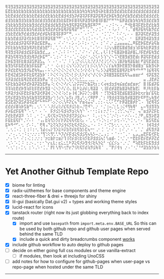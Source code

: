 ```sh
⢿⢽⣻⣽⣻⣽⣻⣽⣻⣽⣻⣽⣻⣽⣻⣽⣻⣽⣻⣽⣻⣽⣻⣽⣻⣽⣻⣽⣻⣽⣻⣽⣻⣽⣻⣽⣻⣽⣻⣽⣻⣽⣻⣽⣻⣽⣻⣽⣻⣽⣻⣽⣻⣽⣻⣽⣻⣽⣻⣽⣻⣽⣻⢽⣻⣽⣻⣽⣻⢽⣻⣽⣻⣽⣻⢽⣻⣽⣻⣽⣻⢽⣻⣽⣻⣽⣻⢽⣻⣽⣻⣽⣻⢽⣻⣽⣻
⣯⣟⣗⣷⣳⣗⣷⣳⣗⣷⣳⣗⣷⣳⣗⣷⣳⣗⣷⣳⣗⣷⣳⣗⣷⣳⣗⣷⣳⢷⣳⢷⣳⢷⣻⢮⡷⣗⣿⣺⣳⣻⣞⣾⣳⣗⣟⣾⣺⣞⣾⣺⣞⣾⣺⣞⣾⣺⣞⣾⣺⣞⡾⡯⣞⣾⣺⣞⡾⡯⣞⣾⣺⣞⡾⡯⣞⣾⣺⣞⡾⡯⣞⣾⣺⣞⡾⡯⣞⣾⣺⣞⡾⡯⣞⣾⣺
⣳⣗⣟⣾⣺⣞⣞⣗⣷⣳⣗⣟⣾⣺⣞⣞⣗⣷⣳⣗⣟⣾⣺⢾⣺⣳⡽⡾⣽⢽⡽⡯⡿⣽⡽⣯⢿⡽⣞⡷⣯⢷⣻⣞⡾⣞⣷⣻⣞⣾⣳⣗⣟⣾⣺⣞⣞⣗⣷⣳⣗⣟⣾⣻⣷⣳⣗⣟⣾⣻⣷⣳⣗⣟⣾⣻⣷⣳⣗⣟⣾⣻⣷⣳⣗⣟⣾⣻⣷⣳⣗⣟⣾⣻⣷⣳⣗
⣾⣺⣳⣗⣷⣻⣺⣳⣗⣷⣻⣺⣞⣾⣺⣳⣻⣞⣾⣺⣳⣗⣯⣟⡷⡯⣿⢽⢯⡿⣽⣻⢯⡷⣿⢽⡯⣿⡝⠋⠛⠙⠓⣯⡿⣽⣞⣷⣳⢷⣳⢷⣻⣺⣞⣞⣷⣻⣺⣞⣞⣷⣳⢯⣺⣞⣞⣷⣳⢯⣺⣞⣞⣷⣳⢯⣺⣞⣞⣷⣳⢯⣺⣞⣞⣷⣳⢯⣺⣞⣞⣷⣳⢯⣺⣞⣞
⣺⣳⣗⣷⣳⣻⣺⣳⣗⣷⣻⣺⣞⣞⣗⣟⣾⣺⣞⣷⣻⣺⣳⢷⣻⢯⡿⣽⢯⣟⣷⣻⡯⠿⠝⠛⢀⠀⠄⡐⠨⠐⠄⠠⢀⠛⠺⣗⣿⢽⡯⣟⣗⣟⣞⣗⣷⣻⣺⣞⣗⡷⡯⡿⣺⣞⣗⡷⡯⡿⣺⣞⣗⡷⡯⡿⣺⣞⣗⡷⡯⡿⣺⣞⣗⡷⡯⡿⣺⣞⣗⡷⡯⡿⣺⣞⣗
⣻⣺⣞⣞⣗⣟⣞⣗⣷⣳⢯⣾⣺⣗⣯⢷⣻⣞⡾⣞⡷⣯⢿⡽⣯⢿⣽⠋⠛⢉⠈⡁⠉⠄⡐⢈⠠⠈⠀⠄⠨⡠⠨⠀⠁⠨⢀⠉⣾⢿⡽⣯⢷⢯⣷⡻⣞⣞⣗⣷⣫⡯⡿⣽⣗⣷⣫⡯⡿⣽⣗⣷⣫⡯⡿⣽⣗⣷⣫⡯⡿⣽⣗⣷⣫⡯⡿⣽⣗⣷⣫⡯⡿⣽⣗⣷⣫
⣺⣳⣗⣟⣞⣷⡻⣞⣾⣺⣻⣞⡾⣞⡾⣯⢷⡯⣿⢽⡯⡿⠽⠋⠛⡀⠠⠠⠈⠀⠄⠂⢁⠁⠠⠀⠐⢈⠈⡈⠐⠀⠅⠌⠐⡀⠄⠠⠀⣿⡽⣽⢯⣟⡾⣽⣻⣺⣳⣗⣯⢯⢿⢽⣳⣗⣯⢯⢿⢽⣳⣗⣯⢯⢿⢽⣳⣗⣯⢯⢿⢽⣳⣗⣯⢯⢿⢽⣳⣗⣯⢯⢿⢽⣳⣗⣯
⣗⣷⣳⣟⣾⣺⡽⣽⢞⣗⡷⣗⣿⢽⡯⡿⣽⢯⣿⠙⠛⠁⠄⢂⠡⠐⡐⠀⠄⠡⢐⢈⠠⠐⠠⠈⡀⠂⠄⠂⠂⡁⢂⠢⡁⠄⠀⠂⠀⣯⡿⣽⣻⢾⣽⣳⣻⣺⣳⣗⡯⡿⡽⡯⣳⣗⡯⡿⡽⡯⣳⣗⡯⡿⡽⡯⣳⣗⡯⡿⡽⡯⣳⣗⡯⡿⡽⡯⣳⣗⡯⡿⡽⡯⣳⣗⡯
⣟⢾⣺⣞⣾⣺⡽⣽⢯⡯⡿⣽⣞⣯⣟⡿⣤⡀⠠⠀⠌⠠⠁⠂⠄⡡⠠⢈⠄⠅⡂⠄⠐⡈⠠⠀⡂⠁⠌⢀⠂⣐⣠⣤⣤⣤⣌⣀⠿⣯⣟⡷⣯⣟⡾⣵⢯⣷⣳⢷⣻⢯⢿⡽⣳⢷⣻⢯⢿⡽⣳⢷⣻⢯⢿⡽⣳⢷⣻⢯⢿⡽⣳⢷⣻⢯⢿⡽⣳⢷⣻⢯⢿⡽⣳⢷⣻
⡽⡯⣗⣷⣳⢷⣻⣽⣳⢿⡽⣗⣟⣾⣳⣟⠋⠅⡀⢁⠈⠄⠌⠄⠅⢂⠈⠄⠈⠄⠄⡀⠁⠄⠡⠂⠄⠨⡨⢢⢢⣿⣟⣯⣿⣾⣻⣾⣲⢱⡯⣯⢷⣗⡿⣽⣻⣺⣞⣟⡾⡯⣯⣟⣞⣟⡾⡯⣯⣟⣞⣟⡾⡯⣯⣟⣞⣟⡾⡯⣯⣟⣞⣟⡾⡯⣯⣟⣞⣟⡾⡯⣯⣟⣞⣟⡾
⢿⢽⣻⣺⢽⡽⣾⣺⣞⣯⡯⣯⣷⣻⣞⣀⣠⠀⠄⠂⡈⠄⠅⠨⠐⠐⢈⢀⠁⠌⠐⠠⠁⡌⢎⡀⡄⢇⠅⡇⡓⢯⣿⣽⡷⣿⣽⡾⣿⣅⡸⡯⣟⡾⣯⢷⣻⣞⣞⣗⣯⣟⣗⣷⣞⣗⣯⣟⣗⣷⣞⣗⣯⣟⣗⣷⣞⣗⣯⣟⣗⣷⣞⣗⣯⣟⣗⣷⣞⣗⣯⣟⣗⣷⣞⣗⣯
⡿⣽⣳⢯⢿⢽⣳⣻⣺⣳⢿⡽⣞⡷⣯⠛⠉⠄⢁⢐⠠⠁⠨⠐⠠⠈⡀⠂⢌⢔⠌⠐⡠⡑⢅⠆⡣⢱⠑⡌⠢⢩⠱⣟⣿⣻⣾⣻⣟⣾⡆⡿⣽⢯⡯⣟⣾⣺⣗⣟⣾⣺⣳⣗⣗⣟⣾⣺⣳⣗⣗⣟⣾⣺⣳⣗⣗⣟⣾⣺⣳⣗⣗⣟⣾⣺⣳⣗⣗⣟⣾⣺⣳⣗⣗⣟⣾
⣝⡷⣯⣻⢽⡯⣗⣿⣺⣽⣫⡿⣽⣣⣄⠀⠡⠀⠄⠂⠠⠈⡈⠀⠅⢡⢐⡙⢔⢅⢅⢕⡘⡜⡸⡘⢜⢨⢊⠜⢌⢢⢩⣿⡽⣷⢿⣽⣯⣷⡇⠟⣽⢯⣟⣽⣞⣗⣷⣻⢮⢷⣳⣟⣷⣻⢮⢷⣳⣟⣷⣻⢮⢷⣳⣟⣷⣻⢮⢷⣳⣟⣷⣻⢮⢷⣳⣟⣷⣻⢮⢷⣳⣟⣷⣻⢮
⣷⣻⣳⢯⡯⣯⣟⣞⣷⣳⡯⣯⣯⡟⠉⡀⠂⠐⠀⢌⠄⡆⡂⢌⢢⠱⡡⡱⡑⡔⡊⡆⡪⢌⢆⢣⠣⡑⡌⡎⣦⢷⣻⡷⣟⣿⣻⡳⣿⣾⣿⣲⠉⣯⣷⣻⢮⡷⣗⣯⢿⣽⣳⢗⣗⣯⢿⣽⣳⢗⣗⣯⢿⣽⣳⢗⣗⣯⢿⣽⣳⢗⣗⣯⢿⣽⣳⢗⣗⣯⢿⣽⣳⢗⣗⣯⢿
⡷⡽⣞⣗⣟⢷⣳⣻⡺⣧⣟⢷⢷⣤⡄⠄⠥⠡⡨⠢⡑⢌⠢⡑⢔⠱⡘⢔⢘⠔⡕⢜⠌⡆⠪⡄⡣⡱⣼⢿⣻⣟⣯⣿⢿⡽⣗⠿⠻⠚⠓⠛⠙⢸⣮⢿⢽⢯⡾⡽⡯⣾⡺⣯⡾⡽⡯⣾⡺⣯⡾⡽⡯⣾⡺⣯⡾⡽⡯⣾⡺⣯⡾⡽⡯⣾⡺⣯⡾⡽⡯⣾⡺⣯⡾⡽⡯
⡯⣟⢾⣝⣾⣫⡷⡯⡯⣗⣯⢟⣽⣳⡷⠁⠅⠕⢌⠪⠨⢢⢑⢍⠢⡃⡪⢂⢇⠕⡜⢔⠑⡜⢌⢪⠢⣹⢽⣿⣻⣽⣯⣟⣯⢯⢧⣤⣶⣶⡖⠚⠀⢺⡽⣯⣻⣝⢯⢯⣟⣗⣟⣗⢯⢯⣟⣗⣟⣗⢯⢯⣟⣗⣟⣗⢯⢯⣟⣗⣟⣗⢯⢯⣟⣗⣟⣗⢯⢯⣟⣗⣟⣗⢯⢯⣟
⢽⡽⣽⣺⣞⣗⣯⢿⣝⣟⣞⣟⣽⣳⡿⣤⠉⢜⢐⡑⢅⠣⡘⢄⢣⢊⠪⣂⣃⣁⣀⢀⣀⡀⢀⠀⠀⢀⠀⠀⠀⠀⠀⠀⠀⠀⠀⠀⠀⠀⠀⠀⣤⢀⣸⣟⡾⣝⡿⡽⣞⣾⣳⣻⡿⡽⣞⣾⣳⣻⡿⡽⣞⣾⣳⣻⡿⡽⣞⣾⣳⣻⡿⡽⣞⣾⣳⣻⡿⡽⣞⣾⣳⣻⡿⡽⣞
⢯⡯⣗⣷⣳⣽⢾⡽⣞⡷⣽⡽⣽⣳⣟⡿⣤⠨⡂⢎⠢⡑⠜⡔⢅⢡⡕⡭⡭⡝⡓⣷⣭⢗⡆⡂⢎⢴⢶⣺⣲⣺⢶⣮⣶⣞⣶⣞⣶⡶⡊⠀⣿⢸⣯⣾⡽⣯⢯⣯⣟⡾⣮⢷⢯⣯⣟⡾⣮⢷⢯⣯⣟⡾⣮⢷⢯⣯⣟⡾⣮⢷⢯⣯⣟⡾⣮⢷⢯⣯⣟⡾⣮⢷⢯⣯⣟
⢽⢽⢵⣗⣟⣞⡷⣻⢵⡯⣗⡯⣟⣞⡷⣻⣽⠐⢌⠢⡑⠜⡌⢜⢄⢸⣇⠗⣕⡼⡮⣂⢿⣽⣽⠀⢂⢸⡯⣞⡾⣽⣟⣷⣿⣽⢷⣟⣷⣟⡅⠀⠿⡸⢗⣗⡯⣷⣻⡺⡾⣝⣗⣿⣻⡺⡾⣝⣗⣿⣻⡺⡾⣝⣗⣿⣻⡺⡾⣝⣗⣿⣻⡺⡾⣝⣗⣿⣻⡺⡾⣝⣗⣿⣻⡺⡾
⢗⡿⣽⡺⣺⢮⡯⣟⣗⡯⣷⡻⣽⢞⡿⣽⢾⢈⠢⡑⢜⠨⡢⡃⡦⢸⢾⢈⡷⡭⡕⡑⡢⣿⢿⠀⠂⢘⢹⡳⣯⣻⢽⣟⣾⣯⣿⣻⣽⡷⣗⢖⡖⣷⡎⣯⢯⣗⢷⡻⣽⣳⣗⢷⢷⡻⣽⣳⣗⢷⢷⡻⣽⣳⣗⢷⢷⡻⣽⣳⣗⢷⢷⡻⣽⣳⣗⢷⢷⡻⣽⣳⣗⢷⢷⡻⣽
⣫⢟⡮⣟⣽⣳⢽⣳⣳⢯⣷⣻⢽⣫⡿⣽⣻⡔⢑⢘⢔⠱⡈⡦⡫⡆⡸⣻⣠⢃⢂⢊⠿⡟⠟⢀⠁⡂⠸⣻⣺⣺⢽⢽⣷⣻⡾⣿⣽⣟⡗⠯⠟⣛⣢⢷⣻⢞⣯⣻⢵⣳⡽⡽⣯⣻⢵⣳⡽⡽⣯⣻⢵⣳⡽⡽⣯⣻⢵⣳⡽⡽⣯⣻⢵⣳⡽⡽⣯⣻⢵⣳⡽⡽⣯⣻⢵
⣽⣫⣟⣽⡳⣽⣫⡾⣽⢽⣞⣽⠋⠓⠛⠓⠋⠡⡢⡑⢔⢅⢣⠯⡝⣎⢦⠙⡞⣶⢵⣬⢬⠃⡀⡂⡂⠄⢅⢅⠅⢋⠋⡗⡿⣽⣟⣿⡾⡗⢉⠠⠀⢹⣞⢿⢽⣫⣗⣯⢯⣗⡯⣟⣗⣯⢯⣗⡯⣟⣗⣯⢯⣗⡯⣟⣗⣯⢯⣗⡯⣟⣗⣯⢯⣗⡯⣟⣗⣯⢯⣗⡯⣟⣗⣯⢯
⣞⣞⣞⡮⣿⢵⡷⣫⣷⠛⡂⡀⢂⠡⠈⠄⠡⡸⡪⣔⢕⡜⣎⢯⡺⣪⡣⣗⠤⡘⣛⠺⠑⡀⡐⠀⠂⡈⢐⠤⡈⡂⣃⢐⢌⠺⢻⢷⢿⠃⠀⣄⠤⢻⣺⣻⢽⣳⣳⣳⣻⣺⢽⣝⣳⣳⣻⣺⢽⣝⣳⣳⣻⣺⢽⣝⣳⣳⣻⣺⢽⣝⣳⣳⣻⣺⢽⣝⣳⣳⣻⣺⢽⣝⣳⣳⣻
⡾⡵⣯⣞⡯⣯⢿⠙⠈⠄⢂⠐⠀⠄⠈⠄⠀⡯⡺⣪⡣⢯⣺⢵⡻⣲⢕⢧⢳⠑⠈⠄⠂⠂⡂⡅⡆⡒⡘⠨⠠⢈⢐⢑⢁⠢⡌⠍⡉⠀⢤⠉⣶⣺⡽⣝⡯⣗⣗⣗⣯⢞⣗⣯⣗⣗⣯⢞⣗⣯⣗⣗⣯⢞⣗⣯⣗⣗⣯⢞⣗⣯⣗⣗⣯⢞⣗⣯⣗⣗⣯⢞⣗⣯⣗⣗⣯
⡽⣞⣗⣟⡾⣽⠽⠀⠡⠨⠀⡀⠂⢈⠐⣀⢯⢎⢯⡲⢭⢳⡳⡽⣺⢝⡽⣪⣎⠦⠄⠂⠀⠅⡀⠄⡂⠢⢈⠈⡐⠌⡂⠄⠂⠔⠌⠄⠄⡁⡘⠟⣀⣯⣻⡵⣟⣽⣺⣞⣞⡽⣞⣞⣺⣞⣞⡽⣞⣞⣺⣞⣞⡽⣞⣞⣺⣞⣞⡽⣞⣞⣺⣞⣞⡽⣞⣞⣺⣞⣞⡽⣞⣞⣺⣞⣞
⡯⣯⣗⣯⢯⡏⠃⡈⠌⠄⠅⠀⠐⢠⡄⣗⢵⢫⡣⡫⡎⡗⡽⣝⢮⢯⢞⣗⢕⡄⠠⠈⡀⢂⠐⠡⢈⠢⢐⠠⠂⡢⢒⠠⠡⢁⠑⢈⠐⡀⠂⠄⠉⣷⣫⢯⣟⣮⣗⣷⢳⢯⣳⡳⣗⣷⢳⢯⣳⡳⣗⣷⢳⢯⣳⡳⣗⣷⢳⢯⣳⡳⣗⣷⢳⢯⣳⡳⣗⣷⢳⢯⣳⡳⣗⣷⢳
⣯⠷⠻⠚⠋⠄⢂⠀⡊⠄⠅⡀⠁⢟⢿⢠⠙⣕⢝⢵⡹⣪⢺⢮⡫⣗⢯⡺⣝⣪⡢⣀⠐⠠⠀⠅⠂⠨⠐⡉⡣⢂⢂⠐⡀⢂⢂⠀⠂⠐⠈⠐⠀⢸⢾⢽⣺⡺⣞⡮⡯⣗⢷⣝⣞⡮⡯⣗⢷⣝⣞⡮⡯⣗⢷⣝⣞⡮⡯⣗⢷⣝⣞⡮⡯⣗⢷⣝⣞⡮⡯⣗⢷⣝⣞⡮⡯
⠈⡀⢂⢈⠠⢈⠀⡂⢐⠨⢐⠐⡀⢹⣼⢔⢤⡕⢹⡱⣕⠵⡭⣳⢝⡮⣗⢯⣳⡣⣏⢦⠒⠂⢀⠂⢈⠀⢁⠂⠌⠐⠀⡂⠌⢀⠂⠠⠈⡀⠁⡈⠀⣼⢯⣻⡺⣽⡺⡽⣝⣞⢷⢽⡺⡽⣝⣞⢷⢽⡺⡽⣝⣞⢷⢽⡺⡽⣝⣞⢷⢽⡺⡽⣝⣞⢷⢽⡺⡽⣝⣞⢷⢽⡺⡽⣝
⠐⢀⠂⠄⡀⢂⠐⠨⢐⠐⡐⡐⢐⠘⢻⢑⢕⢻⢃⢃⠳⡹⡜⡮⡯⣺⣕⢯⣺⣪⢯⢦⢧⡣⠤⡐⣀⢠⢐⠀⠂⠈⠐⠐⠈⢀⠐⠀⣄⣠⣀⣤⣟⡯⣯⢞⡯⣗⣽⣫⢗⣗⢯⢷⣽⣫⢗⣗⢯⢷⣽⣫⢗⣗⢯⢷⣽⣫⢗⣗⢯⢷⣽⣫⢗⣗⢯⢷⣽⣫⢗⣗⢯⢷⣽⣫⢗
⢀⠂⠄⠡⠐⠀⠌⢐⠠⡁⡂⡐⡐⢐⠈⡲⣒⣷⡗⣒⣶⡕⢹⢸⢝⡮⣺⢕⣗⢵⡫⣗⡽⣺⣺⣪⢦⡃⢣⣶⣾⠄⢈⠐⡈⢀⠂⠒⣟⣗⡯⣟⡮⣟⡾⡽⣝⣞⣗⣗⡯⡯⣫⢯⣗⣗⡯⡯⣫⢯⣗⣗⡯⡯⣫⢯⣗⣗⡯⡯⣫⢯⣗⣗⡯⡯⣫⢯⣗⣗⡯⡯⣫⢯⣗⣗⡯
⠀⢂⠡⠈⠄⡁⠨⠀⡂⡐⠄⡀⠂⡂⠂⠑⡔⣆⣇⡂⣖⣅⣂⣃⠗⡽⣕⢯⡺⡵⣻⢺⡪⣗⢧⡳⣕⠃⠐⣎⣎⡪⣢⠐⢀⠂⡈⠀⠛⢵⣟⣗⡯⣗⣯⣻⣺⣺⣪⣞⢾⢽⢝⡽⣪⣞⢾⢽⢝⡽⣪⣞⢾⢽⢝⡽⣪⣞⢾⢽⢝⡽⣪⣞⢾⢽⢝⡽⣪⣞⢾⢽⢝⡽⣪⣞⢾
⠈⠄⢂⠁⡂⠄⡁⢂⠀⡂⠡⢀⠡⠐⢈⢀⠁⡟⡇⢣⢻⠣⢒⡛⡖⡙⢪⢗⢯⡫⣞⢵⡻⣪⢷⢽⠈⠀⡀⠉⡟⡪⢺⢲⠀⡐⠠⠈⠐⡈⠘⠚⣽⣳⣳⡳⣳⢵⣳⡳⣫⢯⢯⣫⣳⡳⣫⢯⢯⣫⣳⡳⣫⢯⢯⣫⣳⡳⣫⢯⢯⣫⣳⡳⣫⢯⢯⣫⣳⡳⣫⢯⢯⣫⣳⡳⣫
```

---

# Yet Another Github Template Repo

- [x] biome for linting
- [x] radix-ui/themes for base components and theme engine
- [x] react-three-fiber & drei + threejs for shiny
- [x] lil-gui (basically Dat.gui v2) + types and working theme styles
- [x] lucid-react for icons
- [x] tanstack router (right now its just globbing everything back to index route)
    - [x] import and use `basepath` from `import.meta.env.BASE_URL` So this can be used 
    by both github repo and github user pages when served behind the same TLD
    - [x] include a quick and dirty breadcrumbs component [works](/path/to/whatever/and/things)
- [x] include github workflow to auto deploy to github pages
- [ ] decide on either going full css modules or use vanilla-extract
    - [ ] if modules, then look at including UnoCSS
- [ ] add notes for how to configure for github-pages when user-page vs repo-page when hosted under the same TLD
---

